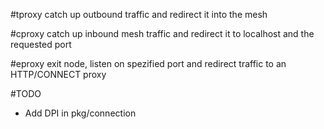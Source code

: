 #tproxy
catch up outbound traffic and redirect it into the mesh

#cproxy
catch up inbound mesh traffic and redirect it to localhost and the requested port

#eproxy
exit node, listen on spezified port and redirect traffic to an HTTP/CONNECT proxy

#TODO
* Add DPI in pkg/connection